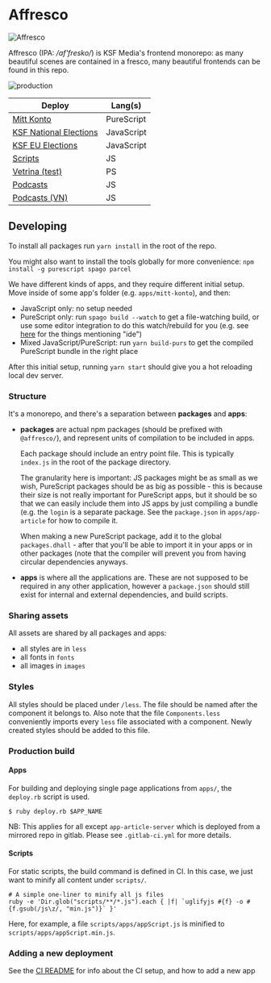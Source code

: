 # Affresco

![Affresco](http://www.hotelfororomano.com/wp-content/gallery/gallery-arte-braocca-roma/vita-di-mose-affresco-cappella-sistina-michelangelo.jpg)

Affresco (IPA: _/af'fresko/_) is KSF Media's frontend monorepo: as many beautiful scenes are contained in a fresco, many beautiful frontends can be found in this repo.

![production](https://github.com/KSF-Media/affresco/workflows/production/badge.svg)

| Deploy                                                                       | Lang(s)    |
| ---------------------------------------------------------------------------- | ---------- |
| [Mitt Konto](https://konto.ksfmedia.fi/)                                     | PureScript |
| [KSF National Elections](https://frontends.ksfmedia.fi/elections/index.html) | JavaScript |
| [KSF EU Elections](https://frontends.ksfmedia.fi/elections-eu/index.html)    | JavaScript |
| [Scripts](https://frontends.ksfmedia.fi/scripts)                             | JS         |
| [Vetrina (test)](https://frontends.ksfmedia.fi/vetrina/index.html)           | PS         |
| [Podcasts](https://frontends.ksfmedia.fi/podcasts/index.html)                | JS         |
| [Podcasts (VN)](https://frontends.ksfmedia.fi/podcasts-vn/index.html)        | JS         |

## Developing

To install all packages run `yarn install` in the root of the repo.

You might also want to install the tools globally for more convenience: `npm install -g purescript spago parcel`

We have different kinds of apps, and they require different initial setup. Move inside of some app's folder (e.g. `apps/mitt-konto`), and then:

- JavaScript only: no setup needed
- PureScript only: run `spago build --watch` to get a file-watching build, or use some editor integration to do this watch/rebuild for you (e.g. see [here](https://github.com/purescript/documentation/blob/master/ecosystem/Editor-and-tool-support.md) for the things mentioning "ide")
- Mixed JavaScript/PureScript: run `yarn build-purs` to get the compiled PureScript bundle in the right place

After this initial setup, running `yarn start` should give you a hot reloading local dev server.

### Structure

It's a monorepo, and there's a separation between **packages** and **apps**:

- **packages** are actual npm packages (should be prefixed with `@affresco/`), and represent units of compilation to be included in apps.

  Each package should include an entry point file. This is typically `index.js` in the root of the package directory.

  The granularity here is important: JS packages might be as small as we wish, PureScript packages should be as big as possible - this is because their size is not really important for PureScript apps, but it should be so that we can easily include them into JS apps by just compiling a bundle (e.g. the `login` is a separate package. See the `package.json` in `apps/app-article` for how to compile it.

  When making a new PureScript package, add it to the global `packages.dhall` - after that you'll be able to import it in your apps or in other packages (note that the compiler will prevent you from having circular dependencies anyways.

- **apps** is where all the applications are. These are not supposed to be required in any other application, however a `package.json` should still exist for internal and external dependencies, and build scripts.

### Sharing assets

All assets are shared by all packages and apps:

- all styles are in `less`
- all fonts in `fonts`
- all images in `images`

### Styles

All styles should be placed under `/less`. The file should be named after the component it belongs to. Also note that the file `Components.less` conveniently imports every `less` file associated with a component. Newly created styles should be added to this file.

### Production build

#### Apps

For building and deploying single page applications from `apps/`, the `deploy.rb` script is used.

```
$ ruby deploy.rb $APP_NAME
```

NB: This applies for all except `app-article-server` which is deployed from a mirrored repo in gitlab. Please see `.gitlab-ci.yml` for more details.

#### Scripts

For static scripts, the build command is defined in CI. In this case, we just want to minify all content under `scripts/`.

```
# A simple one-liner to minify all js files
ruby -e 'Dir.glob("scripts/**/*.js").each { |f| `uglifyjs #{f} -o #{f.gsub(/js\z/, "min.js")}` }'
```

Here, for example, a file `scripts/apps/appScript.js` is minified to `scripts/apps/appScript.min.js`.

### Adding a new deployment

See the [CI README](./ci/README.md) for info about the CI setup, and how to add a new app
